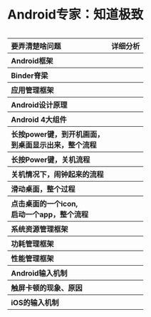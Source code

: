 # Android专家：知道极致

<table align="left">
  <tr align="left"> <th>要弄清楚啥问题</th> <th>详细分析</th> </tr>
  <tr align="left"> <th>Android框架</th> <th></th></tr>
  <tr align="left"> <th>Binder脊梁</th> <th></th></tr>
  <tr align="left"> <th>应用管理框架</th> <th></th></tr>
  <tr align="left"> <th>Android设计原理</th> <th></th></tr>
  <tr align="left"> <th>Android 4大组件</th> <th></th></tr>
  <tr align="left"> <th>长按power键，到开机画面，<br>到桌面显示出来，整个流程</th> <th></th></tr>
  <tr align="left"> <th>长按Power键，关机流程</th> <th></th></tr>
  <tr align="left"> <th>关机情况下，闹钟起来的流程</th> <th></th></tr>
  <tr align="left"> <th>滑动桌面，整个过程</th> <th></th></tr>
  <tr align="left"> <th>点击桌面的一个icon, <br>启动一个app，整个流程</th> <th></th></tr> 
  <tr align="left"> <th>系统资源管理框架</th> <th></th></tr> 
  <tr align="left"> <th>功耗管理框架</th> <th></th></tr> 
  <tr align="left"> <th>性能管理框架</th> <th></th></tr> 
  <tr align="left"> <th>Android输入机制</th> <th></th></tr> 
  <tr align="left"> <th>触屏卡顿的现象、原因</th> <th></th></tr>   
  <tr align="left"> <th>iOS的输入机制</th> <th></th></tr>
  
</table>
